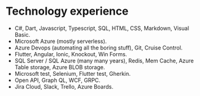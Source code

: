 # Technology experience

- C#, Dart, Javascript, Typescript, SQL, HTML, CSS, Markdown, Visual Basic.
- Microsoft Azure (mostly serverless).
- Azure Devops (automating all the boring stuff), Git, Cruise Control.
- Flutter, Angular, Ionic, Knockout, Win Forms.
- SQL Server / SQL Azure (many many years), Redis, Mem Cache, Azure Table storage, Azure BLOB storage.
- Microsoft test, Selenium, Flutter test, Gherkin.
- Open API, Graph QL, WCF, GRPC.
- Jira Cloud, Slack, Trello, Azure Boards.